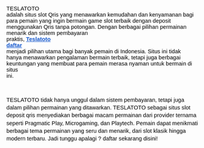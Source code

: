 <span style="background-color:transparent;color:#000000;font-family:Arial,sans-serif;font-size:11pt;"><span style="font-style:normal;font-variant:normal;font-weight:400;text-decoration:none;vertical-align:baseline;white-space:pre-wrap;">TESLATOTO adalah situs slot Qris yang menawarkan kemudahan dan kenyamanan bagi para pemain yang ingin bermain game slot terbaik dengan deposit menggunakan Qris tanpa potongan. Dengan berbagai pilihan permainan menarik dan sistem pembayaran praktis,&nbsp;</span></span><a style="text-decoration:none;" target="_blank" rel="noopener noreferrer" href="https://ardneks.com/"><span style="background-color:transparent;color:#1155cc;font-family:Arial,sans-serif;font-size:11pt;"><span style="-webkit-text-decoration-skip:none;font-style:normal;font-variant:normal;text-decoration-skip-ink:none;vertical-align:baseline;white-space:pre-wrap;"><strong><u>Teslatoto daftar</u></strong></span></span></a><span style="background-color:transparent;color:#000000;font-family:Arial,sans-serif;font-size:11pt;"><span style="font-style:normal;font-variant:normal;font-weight:400;text-decoration:none;vertical-align:baseline;white-space:pre-wrap;"> menjadi pilihan utama bagi banyak pemain di Indonesia. Situs ini tidak hanya menawarkan pengalaman bermain terbaik, tetapi juga berbagai keuntungan yang membuat para pemain merasa nyaman untuk bermain di situs ini.</span></span>
</p>
<p>&nbsp;</p>
<p style="line-height:1.38;margin-bottom:0pt;margin-top:0pt;" dir="ltr"><span style="background-color:transparent;color:#000000;font-family:Arial,sans-serif;font-size:11pt;"><span style="font-style:normal;font-variant:normal;font-weight:400;text-decoration:none;vertical-align:baseline;white-space:pre-wrap;">TESLATOTO tidak hanya unggul dalam sistem pembayaran, tetapi juga dalam pilihan permainan yang ditawarkan. TESLATOTO sebagai situs slot deposit qris menyediakan berbagai macam permainan dari provider ternama seperti Pragmatic Play, Microgaming, dan Playtech. Pemain dapat menikmati berbagai tema permainan yang seru dan menarik, dari slot klasik hingga modern terbaru. Jadi tunggu apalagi ? daftar sekarang disini!</span></span></p>